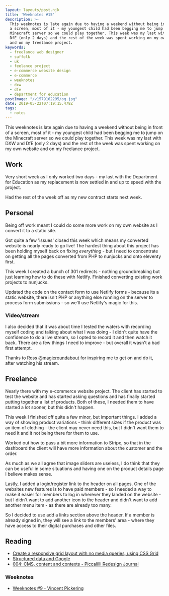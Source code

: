 ```yaml
---
layout: layouts/post.njk
title: 'Weeknotes #15'
description: >-
  This weeknotes is late again due to having a weekend without being in front of
  a screen, most of it - my youngest child had been begging me to jump on the
  Minecraft server so we could play together. This week was my last with DXW and
  DfE (only 2 days) and the rest of the week was spent working on my own website
  and on my freelance project.
keywords:
  - freelance web designer
  - suffolk
  - uk
  - feelance project
  - e-commerce website design
  - e-commerce
  - weeknotes
  - dxw
  - dfe
  - department for education
postImage: "/v1579162295/og.jpg"
date: 2019-05-22T07:19:15.478Z
tags:
  - notes
---
```

This weeknotes is late again due to having a weekend without being in front of a screen, most of it - my youngest child had been begging me to jump on the Minecraft server so we could play together. This week was my last with DXW and DfE (only 2 days) and the rest of the week was spent working on my own website and on my freelance project.

## Work
Very short week as I only worked two days - my last with the Department for Education as my replacement is now settled in and up to speed with the project.

Had the rest of the week off as my new contract starts next week.

## Personal
Being off work meant I could do some more work on my own website as I convert it to a static site.

Got quite a few 'issues' closed this week which means my converted website is nearly ready to go live! The hardest thing about this project has been holding myself back on fixing _everything_ - but I need to concentrate on getting all the pages converted from PHP to nunjucks and onto eleventy first.

This week I created a bunch of 301 redirects - nothing groundbreaking but just learning how to do these with Netlify. Finished converting existing work projects to nunjucks.

Updated the code on the contact form to use Netlify forms - because its a static website, there isn't PHP or anything else running on the server to process form submissions - so we'll use Netlify's magic for this.

### Video/stream
I also decided that it was about time I tested the waters with recording myself coding and talking about what I was doing - I didn't quite have the confidence to do a live stream, so I opted to record it and then watch it back. There are a few things I need to improve - but overall it wasn't a bad first attempt.

Thanks to Ross [@magicroundabout](https://twitter.com/magicroundabout "Ross on Twitter") for inspiring me to get on and do it, after watching his stream.

## Freelance
Nearly there with my e-commerce website project. The client has started to test the website and has started asking questions and has finally started putting together a list of products. Both of these, I needed them to have started a lot sooner, but this didn't happen.

This week I finished off quite a few minor, but important things. I added a way of showing product variations - think different sizes if the product was an item of clothing - the client may never need this, but I didn't want them to need it and it not being there for them to use.

Worked out how to pass a bit more information to Stripe, so that in the dashboard the client will have more information about the customer and the order.

As much as we all agree that image sliders are useless, I do think that they can be useful in some situations and having one on the product details page I believe makes sense.

Lastly, I added a login/register link to the header on all pages. One of the websites new features is to have paid members - so I needed a way to make it easier for members to log in wherever they landed on the website - but I didn't want to add another icon to the header and didn't want to add another menu item - as there are already too many.

So I decided to use add a links section above the header. If a member is already signed in, they will see a link to the members' area - where they have access to their digital purchases and other files.

## Reading
- [Create a responsive grid layout with no media queries, using CSS Grid](https://archive.hankchizljaw.com/wrote/create-a-responsive-grid-layout-with-no-media-queries-using-css-grid/ "Create a responsive grid layout with no media queries, using CSS Grid")
- [Structured data and Google](https://brucelawson.co.uk/2019/structured-data-and-google/ "Structured data and Google")
- [004: CMS, content and contexts - Piccalilli Redesign Journal](https://redesign-journal.piccalil.li//journal/004-cms-content-and-contexts/ "004: CMS, content and contexts - Piccalilli Redesign Journal")

### Weeknotes
- [Weeknotes #9 - Vincent Pickering](https://vincentp.me/articles/2019/05/20/22-00/ "Weeknotes #9 - Vincent Pickering")
